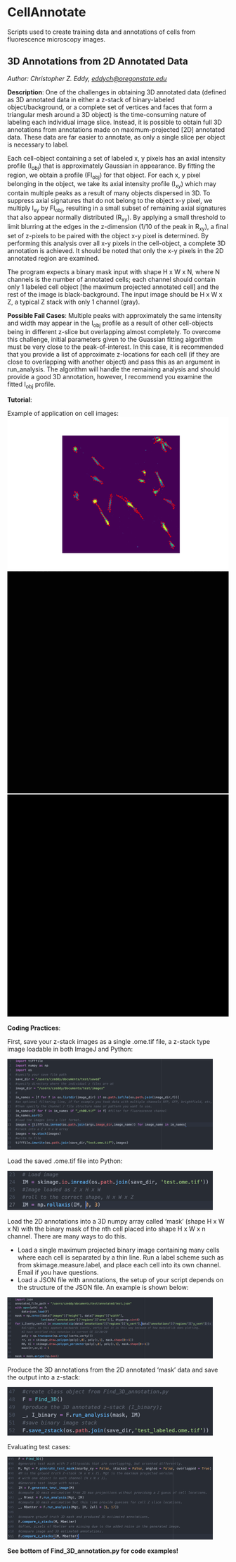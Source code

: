 # CellAnnotate
Scripts used to create training data and annotations of cells from fluorescence microscopy images.

## 3D Annotations from 2D Annotated Data
*Author: Christopher Z. Eddy, eddych@oregonstate.edu*

**Description**:
One of the challenges in obtaining 3D annotated data (defined as 3D annotated data in either a z-stack of binary-labeled object/background, or a complete set of vertices and faces that form a triangular mesh around a 3D object) is the time-consuming nature of labeling each individual image slice. Instead, it is possible to obtain full 3D annotations from annotations made on maximum-projected [2D] annotated data. These data are far easier to annotate, as only a single slice per object is necessary to label.

Each cell-object containing a set of labeled x, y pixels has an axial intensity profile (I<sub>obj</sub>) that is approximately Gaussian in appearance. By fitting the region, we obtain a profile (FI<sub>obj</sub>) for that object. For each x, y pixel belonging in the object, we take its axial intensity profile (I<sub>xy</sub>) which may contain multiple peaks as a result of many objects dispersed in 3D. To suppress axial signatures that do not belong to the object x-y pixel, we multiply I<sub>xy</sub> by FI<sub>obj</sub>, resulting in a small subset of remaining axial signatures that also appear normally distributed (R<sub>xy</sub>). By applying a small threshold to limit blurring at the edges in the z-dimension (1/10 of the peak in R<sub>xy</sub>), a final set of z-pixels to be paired with the object x-y pixel is determined. By performing this analysis over all x-y pixels in the cell-object, a complete 3D annotation is achieved. It should be noted that only the x-y pixels in the 2D annotated region are examined.

The program expects a binary mask input with shape H x W x N, where N channels is the number of annotated cells; each channel should contain only 1 labeled cell object [the maximum projected annotated cell] and the rest of the image is black-background. The input image should be H x W x Z, a typical Z stack with only 1 channel (gray).

**Possible Fail Cases**:  Multiple peaks with approximately the same intensity and width may appear in the I<sub>obj</sub> profile as a result of other cell-objects being in different z-slice but overlapping almost completely. To overcome this challenge, initial parameters given to the Guassian fitting algorithm must be very close to the peak-of-interest. In this case, it is recommended that you provide a list of approximate z-locations for each cell (if they are close to overlapping with another object) and pass this as an argument in run_analysis. The algorithm will handle the remaining analysis and should provide a good 3D annotation, however, I recommend you examine the fitted I<sub>obj</sub> profile.

**Tutorial**:

Example of application on cell images:
![Max Proj](/images/Tutorial_6.png)
![Z-stack](/images/Tutorial_6_image.gif)
![Output binary](/images/Tutorial_6_output.gif)

**Coding Practices**:

First, save your z-stack images as a single .ome.tif file, a z-stack type image loadable in both ImageJ and Python:

![Save .ome.tif files](/images/Tutorial_1.png)

Load the saved .ome.tif file into Python:

![Load .ome.tif file](/images/Tutorial_2.png)


Load the 2D annotations into a 3D numpy array called ‘mask’ (shape H x W x N) with the binary mask of the nth cell placed into shape H x W x n channel. There are many ways to do this.
  - Load a single maximum projected binary image containing many cells where each cell is separated by a thin line. Run a label scheme such as from skimage.measure.label, and place each cell into its own channel. Email if you have questions.
  - Load a JSON file with annotations, the setup of your script depends on the structure of the JSON file. An example is shown below:

![Load mask json file](/images/Tutorial_3.png)

Produce the 3D annotations from the 2D annotated ‘mask’ data and save the output into a z-stack:

![Find 3D annotations](/images/Tutorial_4.png)

Evaluating test cases:

![Test cases](/images/Tutorial_5.png)

**See bottom of Find_3D_annotation.py for code examples!**

